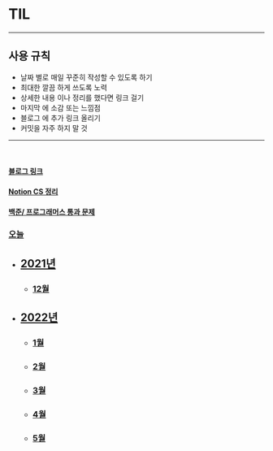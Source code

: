 # TIL

***


## 사용 규칙

* 날짜 별로 매일 꾸준히 작성할 수 있도록 하기 
* 최대한 깔끔 하게 쓰도록 노력
* 상세한 내용 이나 정리를 했다면 링크 걸기
* 마지막 에 소감 또는 느낌점 
* 블로그 에 추가 링크 올리기
* 커밋을 자주 하지 말 것

***

<br>

#### [블로그 링크](https://jscript.tistory.com/)  

#### [Notion CS 정리](https://quartz-laborer-e78.notion.site/ac1c4c79116b4785b16233eb990cfc28)

#### [백준/ 프로그래머스 통과 문제](https://github.com/CureLatte/Bae_joonHub.git)

### [오늘](/2022/05/29/2022_05_29.md)

* ## [2021년](/2021)

  * ### [12월](/2021/12)

* ## [2022년](/2022)

  * ### [1월](/2022/01)
  * ### [2월](/2022/02)
  * ### [3월](/2022/03)
  * ### [4월](/2022/04)
  * ### [5월](/2022/05)
  
